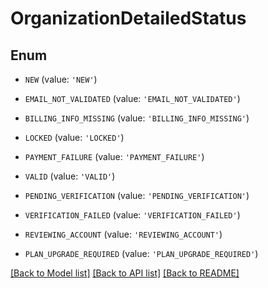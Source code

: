 # OrganizationDetailedStatus


## Enum

* `NEW` (value: `'NEW'`)

* `EMAIL_NOT_VALIDATED` (value: `'EMAIL_NOT_VALIDATED'`)

* `BILLING_INFO_MISSING` (value: `'BILLING_INFO_MISSING'`)

* `LOCKED` (value: `'LOCKED'`)

* `PAYMENT_FAILURE` (value: `'PAYMENT_FAILURE'`)

* `VALID` (value: `'VALID'`)

* `PENDING_VERIFICATION` (value: `'PENDING_VERIFICATION'`)

* `VERIFICATION_FAILED` (value: `'VERIFICATION_FAILED'`)

* `REVIEWING_ACCOUNT` (value: `'REVIEWING_ACCOUNT'`)

* `PLAN_UPGRADE_REQUIRED` (value: `'PLAN_UPGRADE_REQUIRED'`)

[[Back to Model list]](../README.md#documentation-for-models) [[Back to API list]](../README.md#documentation-for-api-endpoints) [[Back to README]](../README.md)


